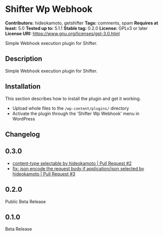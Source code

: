 # Shifter Wp Webhook #
**Contributors:** hideokamoto, getshifter
**Tags:** comments, spam
**Requires at least:** 5.0
**Tested up to:** 5.1.1
**Stable tag:** 0.2.0
**License:** GPLv3 or later
**License URI:** https://www.gnu.org/licenses/gpl-3.0.html

Simple Webhook execution plugin for Shifter.

## Description ##

Simple Webhook execution plugin for Shifter.

## Installation ##

This section describes how to install the plugin and get it working.


* Upload whole files to the `/wp-content/plugins/` directory
* Activate the plugin through the 'Shifter Wp Webhook' menu in WordPress


## Changelog ##

## 0.3.0 ##

- [content-type selectable by hideokamoto | Pull Request #2](https://github.com/getshifter/shifter-wp-webhook/pull/2)
- [fix: json encode the request body if application/json selected by hideokamoto | Pull Request #3](https://github.com/getshifter/shifter-wp-webhook/pull/3)


## 0.2.0 ##
Public Beta Release

## 0.1.0 ##
Beta Release

